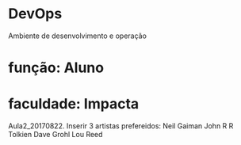# DevOps
Ambiente de desenvolvimento e operação 
# função: Aluno
# faculdade: Impacta

Aula2_20170822. Inserir 3 artistas prefereidos:
Neil Gaiman
John R R Tolkien
Dave Grohl
Lou Reed
